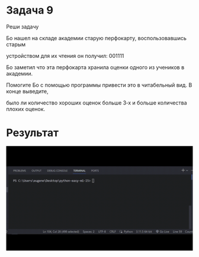 # Задача 9

Реши задачу

Бо нашел на складе академии старую перфокарту, воспользовавшись старым

устройством для их чтения он получил: 001111

Бо заметил что эта перфокарта хранила оценки одного из учеников в академии.

Помогите Бо с помощью программы привести это в читабельный вид. В конце выведите,

было ли количество хороших оценок больше 3‑х и больше количества плохих оценок.

# Результат

![1698312559748](image/tasks/1698312559748.png)
